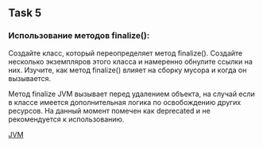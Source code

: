 ## Task 5
### Использование методов finalize():
Создайте класс, который переопределяет метод finalize(). Создайте несколько экземпляров этого класса и намеренно обнулите ссылки на них. Изучите, как метод finalize() влияет на сборку мусора и когда он вызывается.

Метод finalize JVM вызывает перед удалением объекта, на случай если в классе имеется дополнительная логика по освобождению других ресурсов. На данный момент помечен как deprecated и не рекомендуется к использованию.  

[JVM](../README.md)
